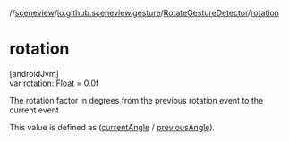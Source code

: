 //[sceneview](../../../index.md)/[io.github.sceneview.gesture](../index.md)/[RotateGestureDetector](index.md)/[rotation](rotation.md)

# rotation

[androidJvm]\
var [rotation](rotation.md): [Float](https://kotlinlang.org/api/latest/jvm/stdlib/kotlin/-float/index.html) = 0.0f

The rotation factor in degrees from the previous rotation event to the current event

This value is defined as ([currentAngle](current-angle.md) / [previousAngle](previous-angle.md)).
